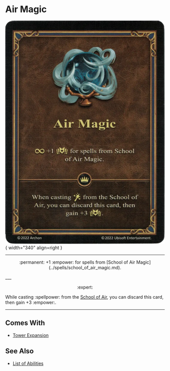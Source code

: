 # Air Magic

![Air Magic](../assets/abilities-air_magic.webp){ width="340" align=right }

___
<p style="text-align: center;" markdown> :permanent: +1 :empower: for spells from [School of Air Magic](../spells/school_of_air_magic.md). </p>
___
<p style="text-align: center;" markdown> :expert:

While casting :spellpower: from the [School of Air](../spells/school_of_air_magic.md), you can discard this card, then gain +3 :empower:. </p>
___


## Comes With

- [Tower Expansion](../content.md)


## See Also

- [List of Abilities](../abilities.md)
